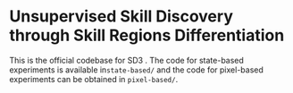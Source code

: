 # **Unsupervised Skill Discovery through Skill Regions Differentiation** 

This is the official codebase for SD3 .  The code for state-based experiments is available in`state-based/` and the code for pixel-based experiments can be obtained in `pixel-based/`.

